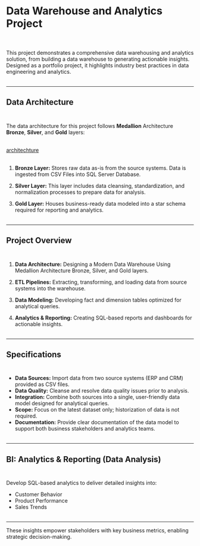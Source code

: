 # Data Warehouse and Analytics Project<br/><br/>

This project demonstrates a comprehensive data warehousing and analytics solution, from building a data warehouse to generating actionable insights. Designed as a portfolio project, it highlights industry best practices in data engineering and analytics.<br/><br/>

---

## Data Architecture<br/><br/>

The data architecture for this project follows **Medallion** Architecture **Bronze**, **Silver**, and **Gold** layers:<br/><br/>

[architechture](https://github.com/zaid638/sql-data-warehouse-project/blob/main/docs/Data_Architechture.png)<br/><br/>



1. **Bronze Layer:** Stores raw data as-is from the source systems. Data is ingested from CSV Files into SQL Server Database.<br/>

2. **Silver Layer:** This layer includes data cleansing, standardization, and normalization processes to prepare data for analysis.<br/>

3. **Gold Layer:** Houses business-ready data modeled into a star schema required for reporting and analytics.<br/><br/>

---

## Project Overview<br/><br/>

1. **Data Architecture:** Designing a Modern Data Warehouse Using Medallion Architecture Bronze, Silver, and Gold layers.<br/>

2. **ETL Pipelines:** Extracting, transforming, and loading data from source systems into the warehouse.<br/>

3. **Data Modeling:** Developing fact and dimension tables optimized for analytical queries.<br/>

4. **Analytics & Reporting:** Creating SQL-based reports and dashboards for actionable insights.<br/><br/>

---

## Specifications<br/><br/>

* **Data Sources:** Import data from two source systems (ERP and CRM) provided as CSV files.<br/>
* **Data Quality:** Cleanse and resolve data quality issues prior to analysis.<br/>
* **Integration:** Combine both sources into a single, user-friendly data model designed for analytical queries.<br/>
* **Scope:** Focus on the latest dataset only; historization of data is not required.<br/>
* **Documentation:** Provide clear documentation of the data model to support both business stakeholders and analytics teams.<br/><br/>

---

## BI: Analytics \& Reporting (Data Analysis)<br/><br/>

Develop SQL-based analytics to deliver detailed insights into:<br/>

* Customer Behavior
* Product Performance
* Sales Trends<br/><br/>

---

These insights empower stakeholders with key business metrics, enabling strategic decision-making.<br/><br/>

